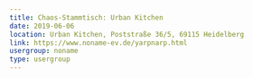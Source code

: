 ```yaml
---
title: Chaos-Stammtisch: Urban Kitchen
date: 2019-06-06
location: Urban Kitchen, Poststraße 36/5, 69115 Heidelberg
link: https://www.noname-ev.de/yarpnarp.html
usergroup: noname
type: usergroup
---
```

